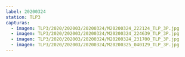 ```yaml
---
label: 20200324
station: TLP3
capturas:
  - imagem: TLP3/2020/202003/20200324/M20200324_222124_TLP_3P.jpg
  - imagem: TLP3/2020/202003/20200324/M20200324_224639_TLP_3P.jpg
  - imagem: TLP3/2020/202003/20200324/M20200324_231700_TLP_3P.jpg
  - imagem: TLP3/2020/202003/20200324/M20200325_040129_TLP_3P.jpg
---
```

